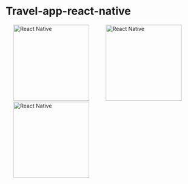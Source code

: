 # Travel-app-react-native


  <div aling="left">
    <img src="https://user-images.githubusercontent.com/96357748/223878639-9372adf9-5331-4176-94e3-e434fa460303.jpeg" width="200px alt="Made with React Native"        title="React Native" hspace="20" />
    <img src="https://user-images.githubusercontent.com/96357748/223878849-f7e6aff2-95d1-40fc-9658-00e6ca6f7ff0.jpeg" width="200px alt="Made with React Native" title="React Native" hspace="20" />
    <img src="https://user-images.githubusercontent.com/96357748/223881452-0aaa6c4a-8a7e-4f62-b105-d788121bc806.jpeg" width="200px alt="Made with React Native" title="React Native" hspace="20" /> 
  </div>


